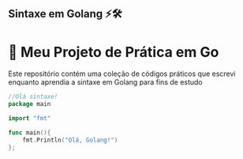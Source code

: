## Sintaxe em Golang ⚡🛠️

<h1>🚀 Meu Projeto de Prática em Go </h1>
<p>Este repositório contém uma coleção de códigos práticos  que escrevi enquanto aprendia a sintaxe em Golang para fins de estudo</p>

```go
//Olá sintaxe!
package main

import "fmt"

func main(){
    fmt.Println("Olá, Golang!")
};
```

